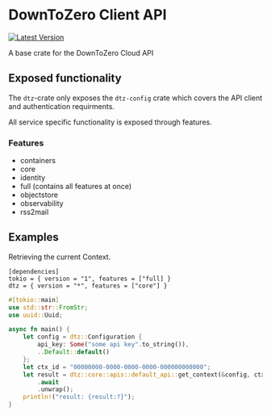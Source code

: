 # DownToZero Client API

[![Latest Version](https://img.shields.io/crates/v/dtz.svg)](https://crates.io/crates/dtz)

A base crate for the DownToZero Cloud API

## Exposed functionality

The `dtz`-crate only exposes the `dtz-config` crate which covers the API client and authentication requirments.

All service specific functionality is exposed through features.

### Features

* containers
* core
* identity
* full (contains all features at once)
* objectstore
* observability
* rss2mail

## Examples

Retrieving the current Context.

```
[dependencies]
tokio = { version = "1", features = ["full] }
dtz = { version = "*", features = ["core"] }
```

```rust
#[tokio::main]
use std::str::FromStr;
use uuid::Uuid;

async fn main() {
    let config = dtz::Configuration {
        api_key: Some("some api key".to_string()),
        ..Default::default()
    };
    let ctx_id = "00000000-0000-0000-0000-000000000000";
    let result = dtz::core::apis::default_api::get_context(&config, ctx_id)
        .await
        .unwrap();
    println!("result: {result:?}");
}
```
